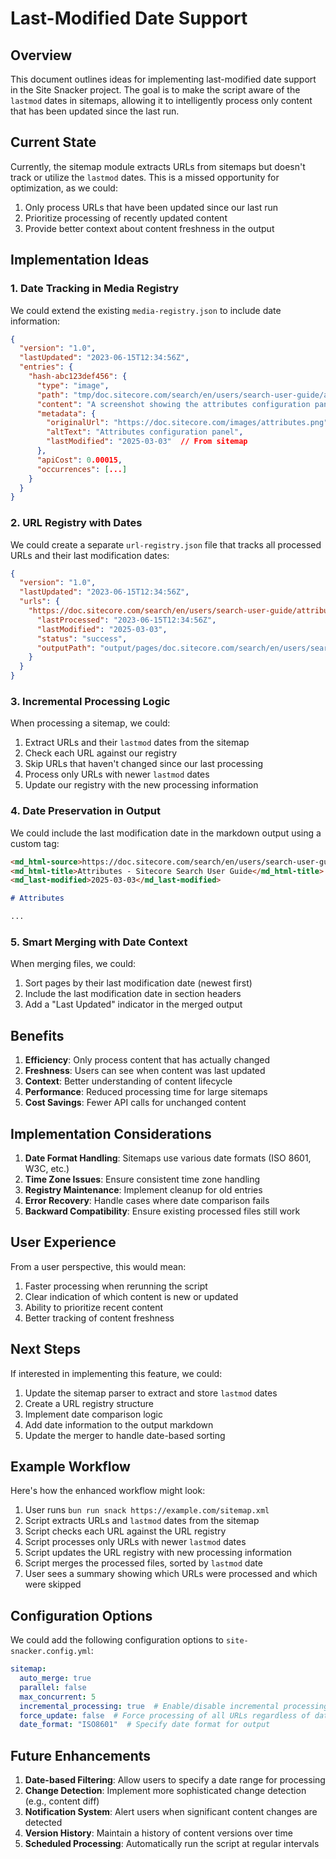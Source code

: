 # Last-Modified Date Support

## Overview

This document outlines ideas for implementing last-modified date support in the Site Snacker project. The goal is to make the script aware of the `lastmod` dates in sitemaps, allowing it to intelligently process only content that has been updated since the last run.

## Current State

Currently, the sitemap module extracts URLs from sitemaps but doesn't track or utilize the `lastmod` dates. This is a missed opportunity for optimization, as we could:

1. Only process URLs that have been updated since our last run
2. Prioritize processing of recently updated content
3. Provide better context about content freshness in the output

## Implementation Ideas

### 1. Date Tracking in Media Registry

We could extend the existing `media-registry.json` to include date information:

```json
{
  "version": "1.0",
  "lastUpdated": "2023-06-15T12:34:56Z",
  "entries": {
    "hash-abc123def456": {
      "type": "image",
      "path": "tmp/doc.sitecore.com/search/en/users/search-user-guide/attributes/uuid-xxxx.png",
      "content": "A screenshot showing the attributes configuration panel...",
      "metadata": {
        "originalUrl": "https://doc.sitecore.com/images/attributes.png",
        "altText": "Attributes configuration panel",
        "lastModified": "2025-03-03"  // From sitemap
      },
      "apiCost": 0.00015,
      "occurrences": [...]
    }
  }
}
```

### 2. URL Registry with Dates

We could create a separate `url-registry.json` file that tracks all processed URLs and their last modification dates:

```json
{
  "version": "1.0",
  "lastUpdated": "2023-06-15T12:34:56Z",
  "urls": {
    "https://doc.sitecore.com/search/en/users/search-user-guide/attributes.html": {
      "lastProcessed": "2023-06-15T12:34:56Z",
      "lastModified": "2025-03-03",
      "status": "success",
      "outputPath": "output/pages/doc.sitecore.com/search/en/users/search-user-guide/attributes.md"
    }
  }
}
```

### 3. Incremental Processing Logic

When processing a sitemap, we could:

1. Extract URLs and their `lastmod` dates from the sitemap
2. Check each URL against our registry
3. Skip URLs that haven't changed since our last processing
4. Process only URLs with newer `lastmod` dates
5. Update our registry with the new processing information

### 4. Date Preservation in Output

We could include the last modification date in the markdown output using a custom tag:

```markdown
<md_html-source>https://doc.sitecore.com/search/en/users/search-user-guide/attributes.html</md_html-source>
<md_html-title>Attributes - Sitecore Search User Guide</md_html-title>
<md_last-modified>2025-03-03</md_last-modified>

# Attributes

...
```

### 5. Smart Merging with Date Context

When merging files, we could:

1. Sort pages by their last modification date (newest first)
2. Include the last modification date in section headers
3. Add a "Last Updated" indicator in the merged output

## Benefits

1. **Efficiency**: Only process content that has actually changed
2. **Freshness**: Users can see when content was last updated
3. **Context**: Better understanding of content lifecycle
4. **Performance**: Reduced processing time for large sitemaps
5. **Cost Savings**: Fewer API calls for unchanged content

## Implementation Considerations

1. **Date Format Handling**: Sitemaps use various date formats (ISO 8601, W3C, etc.)
2. **Time Zone Issues**: Ensure consistent time zone handling
3. **Registry Maintenance**: Implement cleanup for old entries
4. **Error Recovery**: Handle cases where date comparison fails
5. **Backward Compatibility**: Ensure existing processed files still work

## User Experience

From a user perspective, this would mean:

1. Faster processing when rerunning the script
2. Clear indication of which content is new or updated
3. Ability to prioritize recent content
4. Better tracking of content freshness

## Next Steps

If interested in implementing this feature, we could:

1. Update the sitemap parser to extract and store `lastmod` dates
2. Create a URL registry structure
3. Implement date comparison logic
4. Add date information to the output markdown
5. Update the merger to handle date-based sorting

## Example Workflow

Here's how the enhanced workflow might look:

1. User runs `bun run snack https://example.com/sitemap.xml`
2. Script extracts URLs and `lastmod` dates from the sitemap
3. Script checks each URL against the URL registry
4. Script processes only URLs with newer `lastmod` dates
5. Script updates the URL registry with new processing information
6. Script merges the processed files, sorted by `lastmod` date
7. User sees a summary showing which URLs were processed and which were skipped

## Configuration Options

We could add the following configuration options to `site-snacker.config.yml`:

```yaml
sitemap:
  auto_merge: true
  parallel: false
  max_concurrent: 5
  incremental_processing: true  # Enable/disable incremental processing
  force_update: false  # Force processing of all URLs regardless of date
  date_format: "ISO8601"  # Specify date format for output
```

## Future Enhancements

1. **Date-based Filtering**: Allow users to specify a date range for processing
2. **Change Detection**: Implement more sophisticated change detection (e.g., content diff)
3. **Notification System**: Alert users when significant content changes are detected
4. **Version History**: Maintain a history of content versions over time
5. **Scheduled Processing**: Automatically run the script at regular intervals 